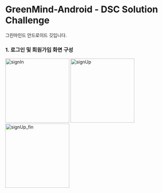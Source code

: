 # GreenMind-Android - DSC Solution Challenge
그린마인드 안드로이드 깃입니다.

### 1. 로그인 및 회원가입 화면 구성
<img width="200" alt="signIn" src="https://user-images.githubusercontent.com/57608585/75420782-1ae12180-597c-11ea-813a-927d71aed98b.png"> <img width="200" alt="signUp" src="https://user-images.githubusercontent.com/57608585/75421534-d6568580-597d-11ea-99c9-14f70ea5c251.png"> <img width="200" alt="signUp_fin" src="https://user-images.githubusercontent.com/57608585/75421630-0f8ef580-597e-11ea-8dde-78562640afb8.png">
